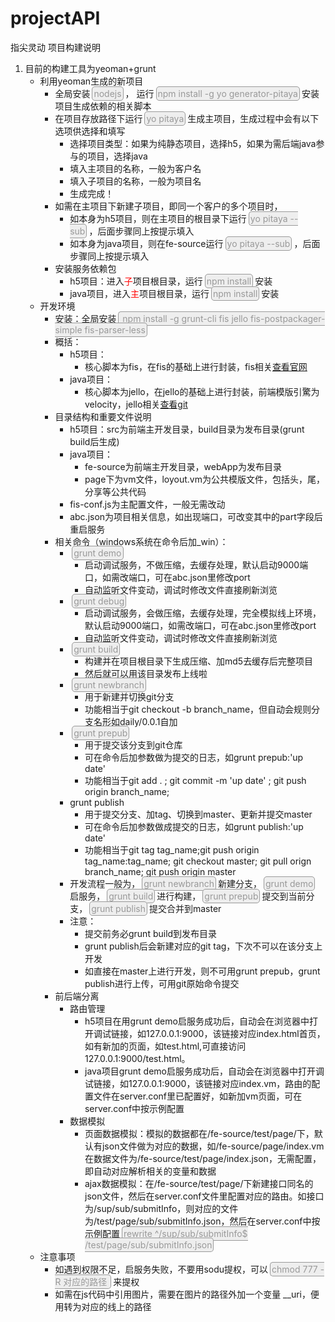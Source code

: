 # projectAPI
指尖灵动 项目构建说明

1.	目前的构建工具为yeoman+grunt
	*	利用yeoman生成的新项目
		*	全局安装<font style="color:#999;background:#eee;border:1px solid #999;padding:2px;border-radius:5px;margin:0 3px">nodejs</font>， 运行<font style="color:#999;background:#eee;border:1px solid #999;padding:2px;border-radius:5px;margin:0 3px">npm install -g yo generator-pitaya</font>安装项目生成依赖的相关脚本
		*	在项目存放路径下运行<font style="color:#999;background:#eee;border:1px solid #999;padding:2px;border-radius:5px;margin:0 3px">yo pitaya</font>生成主项目，生成过程中会有以下选项供选择和填写
			*	选择项目类型：如果为纯静态项目，选择h5，如果为需后端java参与的项目，选择java
			*	填入主项目的名称，一般为客户名
			*	填入子项目的名称，一般为项目名
			*	生成完成！
		*	如需在主项目下新建子项目，即同一个客户的多个项目时，
			*	如本身为h5项目，则在主项目的根目录下运行<font style="color:#999;background:#eee;border:1px solid #999;padding:2px;border-radius:5px;margin:0 3px">yo pitaya --sub</font>，后面步骤同上按提示填入
			*	如本身为java项目，则在fe-source运行<font style="color:#999;background:#eee;border:1px solid #999;padding:2px;border-radius:5px;margin:0 3px">yo pitaya --sub</font>，后面步骤同上按提示填入
		*	安装服务依赖包
			*	h5项目：进入<font color="#f00">子</font>项目根目录，运行<font style="color:#999;background:#eee;border:1px solid #999;padding:2px;border-radius:5px;margin:0 3px">npm install</font>安装
			*	java项目，进入<font color="#f00">主</font>项目根目录，运行<font style="color:#999;background:#eee;border:1px solid #999;padding:2px;border-radius:5px;margin:0 3px">npm install</font>安装
	*	开发环境
		*	安装：全局安装<font style="color:#999;background:#eee;border:1px solid #999;padding:2px;border-radius:5px;margin:0 3px"> npm install -g grunt-cli fis jello fis-postpackager-simple fis-parser-less</font>
		*	概括：
			*	h5项目：
				*	核心脚本为fis，在fis的基础上进行封装，fis相关<a href="http://fis.baidu.com/docs/beginning/getting-started.html" target="_blank">查看官网</a>
			*	java项目：
				*	核心脚本为jello，在jello的基础上进行封装，前端模版引驚为velocity，jello相关<a href="https://github.com/fex-team/jello" target="_blank">查看git</a>
		*	目录结构和重要文件说明
			*	h5项目：src为前端主开发目录，build目录为发布目录(grunt build后生成)
			*	java项目：
				*	fe-source为前端主开发目录，webApp为发布目录
				*	page下为vm文件，loyout.vm为公共模版文件，包括头，尾，分享等公共代码
			*	fis-conf.js为主配置文件，一般无需改动
			*	abc.json为项目相关信息，如出现端口，可改变其中的part字段后重启服务
		*	相关命令（windows系统在命令后加_win）：
			*	<font style="color:#999;background:#eee;border:1px solid #999;padding:2px;border-radius:5px;margin:0 3px">grunt demo</font>
				*	启动调试服务，不做压缩，去缓存处理，默认启动9000端口，如需改端口，可在abc.json里修改port
				*	自动监听文件变动，调试时修改文件直接刷新浏览
			*	<font style="color:#999;background:#eee;border:1px solid #999;padding:2px;border-radius:5px;margin:0 3px">grunt debug</font>
				*	启动调试服务，会做压缩，去缓存处理，完全模拟线上环境，默认启动9000端口，如需改端口，可在abc.json里修改port
				*	自动监听文件变动，调试时修改文件直接刷新浏览
			*	<font style="color:#999;background:#eee;border:1px solid #999;padding:2px;border-radius:5px;margin:0 3px">grunt build</font>
				*	构建并在项目根目录下生成压缩、加md5去缓存后完整项目
				*	然后就可以用该目录发布上线啦
			*	<font style="color:#999;background:#eee;border:1px solid #999;padding:2px;border-radius:5px;margin:0 3px">grunt newbranch</font>
				*	用于新建并切换git分支
				*	功能相当于git checkout -b branch_name，但自动会规则分支名形如daily/0.0.1自加
			*	<font style="color:#999;background:#eee;border:1px solid #999;padding:2px;border-radius:5px;margin:0 3px">grunt prepub</font>
				*	用于提交该分支到git仓库
				*	可在命令后加参数做为提交的日志，如grunt prepub:'up date'
				*	功能相当于git add . ; git commit -m 'up date' ; git push origin branch_name;
			*	grunt publish
				*	用于提交分支、加tag、切换到master、更新并提交master
				*	可在命令后加参数做成提交的日志，如grunt publish:'up date'
				*	功能相当于git tag tag_name;git push origin tag_name:tag_name; git checkout master; git pull orign branch_name; git push origin master
			*	开发流程一般为，<font style="color:#999;background:#eee;border:1px solid #999;padding:2px;border-radius:5px;margin:0 3px">grunt newbranch</font>新建分支，<font style="color:#999;background:#eee;border:1px solid #999;padding:2px;border-radius:5px;margin:0 3px">grunt demo</font>启服务，<font style="color:#999;background:#eee;border:1px solid #999;padding:2px;border-radius:5px;margin:0 3px">grunt build</font>进行构建，<font style="color:#999;background:#eee;border:1px solid #999;padding:2px;border-radius:5px;margin:0 3px">grunt prepub</font>提交到当前分支，<font style="color:#999;background:#eee;border:1px solid #999;padding:2px;border-radius:5px;margin:0 3px">grunt publish</font>提交合并到master
			*	注意：
				*	提交前务必grunt build到发布目录
				*	grunt publish后会新建对应的git tag，下次不可以在该分支上开发
				*	如直接在master上进行开发，则不可用grunt prepub，grunt publish进行上传，可用git原始命令提交
		*	前后端分离
			*	路由管理	
				*	h5项目在用grunt demo启服务成功后，自动会在浏览器中打开调试链接，如127.0.0.1:9000，该链接对应index.html首页，如有新加的页面，如test.html,可直接访问127.0.0.1:9000/test.html。
				*	java项目grunt demo启服务成功后，自动会在浏览器中打开调试链接，如127.0.0.1:9000，该链接对应index.vm，路由的配置文件在server.conf里已配置好，如新加vm页面，可在server.conf中按示例配置
			*	数据模拟
				*	页面数据模拟：模拟的数据都在/fe-source/test/page/下，默认有json文件做为对应的数据，如/fe-source/page/index.vm在数据文件为/fe-source/test/page/index.json，无需配置，即自动对应解析相关的变量和数据
				*	ajax数据模拟：在/fe-source/test/page/下新建接口同名的json文件，然后在server.conf文件里配置对应的路由。如接口为/sup/sub/submitInfo，则对应的文件为/test/page/sub/submitInfo.json，然后在server.conf中按示例配置<font style="color:#999;background:#eee;border:1px solid #999;padding:2px;border-radius:5px;margin:0 3px">rewrite ^\/sup\/sub\/submitInfo$ /test/page/sub/submitInfo.json</font>
	*	注意事项
		*	如遇到权限不足，启服务失败，不要用sodu提权，可以<font style="color:#999;background:#eee;border:1px solid #999;padding:2px;border-radius:5px;margin:0 3px">chmod 777 -R 对应的路径	</font>来提权
		*	如需在js代码中引用图片，需要在图片的路径外加一个变量 __uri，便用转为对应的线上的路径
